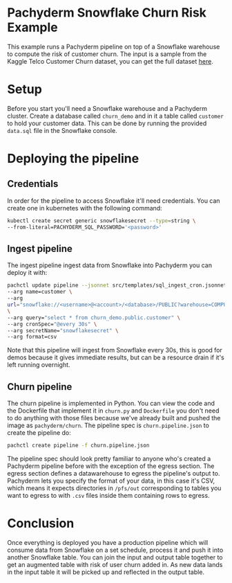 # Pachyderm Snowflake Churn Risk Example

This example runs a Pachyderm pipeline on top of a Snowflake warehouse to compute the risk of
customer churn. The input is a sample from the Kaggle Telco Customer Churn dataset, you can get the
full dataset [here](https://www.kaggle.com/datasets/blastchar/telco-customer-churn).

# Setup

Before you start you'll need a Snowflake warehouse and a Pachyderm cluster. Create a database called
`churn_demo` and in it a table called `customer` to hold your customer data. This can be done by
running the provided `data.sql` file in the Snowflake console.

# Deploying the pipeline

## Credentials

In order for the pipeline to access Snowflake it'll need credentials. You can create one in
kubernetes with the following command:

```sh
kubectl create secret generic snowflakesecret --type=string \
--from-literal=PACHYDERM_SQL_PASSWORD='<password>'
```

## Ingest pipeline

The ingest pipeline ingest data from Snowflake into Pachyderm you can deploy it with:

```sh
pachctl update pipeline --jsonnet src/templates/sql_ingest_cron.jsonnet  \
--arg name=customer \
--arg
url="snowflake://<username>@<account>/<database>/PUBLIC?warehouse=COMPUTE_WH"
\
--arg query="select * from churn_demo.public.customer" \
--arg cronSpec="@every 30s" \
--arg secretName="snowflakesecret" \
--arg format=csv
```

Note that this pipeline will ingest from Snowflake every 30s, this is good for demos because it
gives immediate results, but can be a resource drain if it's left running overnight.

## Churn pipeline

The churn pipeline is implemented in Python. You can view the code and the Dockerfile that implement
it in `churn.py` and `Dockerfile` you don't need to do anything with those files because we've
already built and pushed the image as `pachyderm/churn`. The pipeline spec is `churn.pipeline.json`
to create the pipeline do:

```sh
pachctl create pipeline -f churn.pipeline.json
```

The pipeline spec should look pretty familiar to anyone who's created a Pachyderm pipeline before
with the exception of the egress section. The egress section defines a datawarehouse to egress the
pipeline's output to. Pachyderm lets you specify the format of your data, in this case it's CSV,
which means it expects directories in `/pfs/out` corresponding to tables you want to egress to with
`.csv` files inside them containing rows to egress.

# Conclusion

Once everything is deployed you have a production pipeline which will consume data from Snowflake on
a set schedule, process it and push it into another Snowflake table. You can join the input and
output table together to get an augmented table with risk of user churn added in. As new data lands
in the input table it will be picked up and reflected in the output table.
